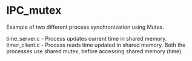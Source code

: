 # IPC_mutex
Example of two different process synchronization using Mutex.

time_server.c - Process updates current time in shared memory. 
timer_client.c - Process reads time updated in shared memory. 
Both the processes use shared mutex, before accessing shared memory (time)
